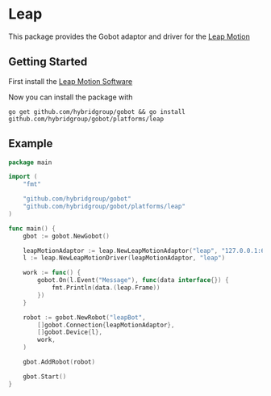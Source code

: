# Leap

This package provides the Gobot adaptor and driver for the [Leap Motion](https://www.leapmotion.com/)

## Getting Started

First install the [Leap Motion Software](https://www.leapmotion.com/setup)

Now you can install the package with
```
go get github.com/hybridgroup/gobot && go install github.com/hybridgroup/gobot/platforms/leap
```

## Example

```go
package main

import (
	"fmt"

	"github.com/hybridgroup/gobot"
	"github.com/hybridgroup/gobot/platforms/leap"
)

func main() {
	gbot := gobot.NewGobot()

	leapMotionAdaptor := leap.NewLeapMotionAdaptor("leap", "127.0.0.1:6437")
	l := leap.NewLeapMotionDriver(leapMotionAdaptor, "leap")

	work := func() {
		gobot.On(l.Event("Message"), func(data interface{}) {
			fmt.Println(data.(leap.Frame))
		})
	}

	robot := gobot.NewRobot("leapBot",
		[]gobot.Connection{leapMotionAdaptor},
		[]gobot.Device{l},
		work,
	)

	gbot.AddRobot(robot)

	gbot.Start()
}
```
